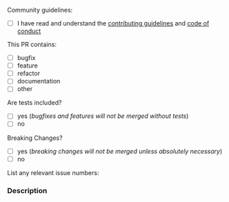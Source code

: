 <!--
  We ❤️ Pull Requests!

  Thanks for putting in the work to contribute to this project.

  Pull Request Requirements:
  * Please include tests to illustrate the problem this PR resolves.
  * Please run prettier and eslint.
  * Please update the documentation where necessary.

  Please place an x (no spaces - [x]) in all [ ] that apply.
-->

Community guidelines:

- [ ] I have read and understand the
      [contributing guidelines](https://github.com/extend-chrome/.github/blob/master/.github/CONTRIBUTING.md)
      and
      [code of conduct](https://github.com/extend-chrome/.github/blob/master/.github/CODE_OF_CONDUCT.md)

This PR contains:

- [ ] bugfix
- [ ] feature
- [ ] refactor
- [ ] documentation
- [ ] other

Are tests included?

- [ ] yes (_bugfixes and features will not be merged without tests_)
- [ ] no

Breaking Changes?

- [ ] yes (_breaking changes will not be merged unless absolutely necessary_)
- [ ] no

List any relevant issue numbers:

### Description

<!--
  Please be thorough and clearly explain the problem being solved.
  * If this PR adds a feature, look for previous discussion on the feature by searching the issues first.
  * Is this PR related to an issue?
-->

